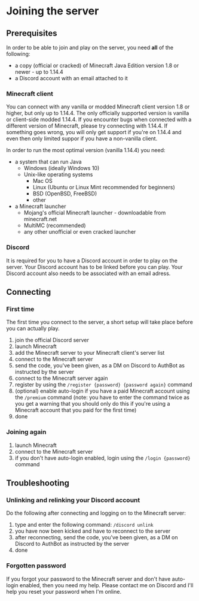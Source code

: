 # Joining the server

## Prerequisites

In order to be able to join and play on the server, you need **all** of the following:

- a copy (official or cracked) of Minecraft Java Edition version 1.8 or newer - up to 1.14.4
- a Discord account with an email attached to it

### Minecraft client

You can connect with any vanilla or modded Minecraft client version 1.8 or higher, but only up to 1.14.4. The only officially supported version is vanilla or client-side modded 1.14.4. If you encounter bugs when connected with a different version of Minecraft, please try connecting with 1.14.4. If something goes wrong, you will only get support if you're on 1.14.4 and even then only limited suppor if you have a non-vanilla client.

In order to run the most optimal version (vanilla 1.14.4) you need:

- a system that can run Java
    - Windows (ideally Windows 10)
    - Unix-like operating systems
        - Mac OS
        - Linux (Ubuntu or Linux Mint recommended for beginners)
        - BSD (OpenBSD, FreeBSD)
        - other
- a Minecraft launcher
    - Mojang's official Minecraft launcher - downloadable from minecraft.net
    - MultiMC (recommended)
    - any other unofficial or even cracked launcher

### Discord

It is required for you to have a Discord account in order to play on the server. Your Discord account has to be linked before you can play. Your Discord account also needs to be associated with an email adress.

## Connecting

### First time

The first time you connect to the server, a short setup will take place before you can actually play.

1. join the official Discord server
2. launch Minecraft
3. add the Minecraft server to your Minecraft client's server list
4. connect to the Minecraft server
5. send the code, you've been given, as a DM on Discord to AuthBot as instructed by the server
6. connect to the Minecraft server again
7. register by using the ``/register {password} {password again}`` command
8. (optional) enable auto-login if you have a paid Minecraft account using the ``/premium`` command (note: you have to enter the command twice as you get a warning that you should only do this if you're using a Minecraft account that you paid for the first time)
9. done

### Joining again

1. launch Minecraft
2. connect to the Minecraft server
3. if you don't have auto-login enabled, login using the ``/login {password}`` command

## Troubleshooting

### Unlinking and relinking your Discord account

Do the following after connecting and logging on to the Minecraft server:

1. type and enter the following command: ``/discord unlink``
2. you have now been kicked and have to reconnect to the server
3. after reconnecting, send the code, you've been given, as a DM on Discord to AuthBot as instructed by the server
4. done

### Forgotten password

If you forgot your password to the Minecraft server and don't have auto-login enabled, then you need my help. Please contact me on Discord and I'll help you reset your password when I'm online.
